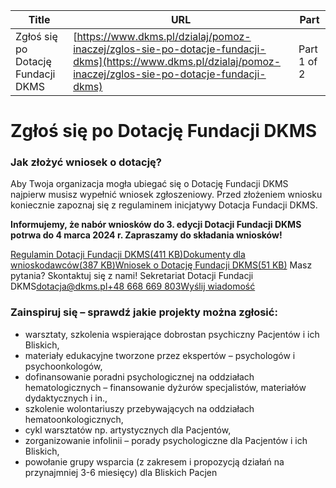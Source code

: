 | **Title**       | **URL**           | **Part**              |
|-----------------|-------------------|-----------------------|
| Zgłoś się po Dotację Fundacji DKMS         | [https://www.dkms.pl/dzialaj/pomoz-inaczej/zglos-sie-po-dotacje-fundacji-dkms](https://www.dkms.pl/dzialaj/pomoz-inaczej/zglos-sie-po-dotacje-fundacji-dkms)    | Part 1 of 2          |

# Zgłoś się po Dotację Fundacji DKMS

### Jak złożyć wniosek o dotację?


Aby Twoja organizacja mogła ubiegać się o Dotację Fundacji DKMS najpierw musisz wypełnić wniosek zgłoszeniowy. Przed złożeniem wniosku koniecznie zapoznaj się z regulaminem inicjatywy Dotacja Fundacji DKMS.


**Informujemy, że nabór wniosków do 3\. edycji Dotacji Fundacji DKMS potrwa do 4 marca 2024 r. Zapraszamy do składania wniosków!**


[Regulamin Dotacji Fundacji DKMS(411 KB)](https://assets-eu-01.kc-usercontent.com:443/bed48093-082e-0109-4b5f-7bdadab5eedd/84232694-4166-409c-b6be-16f2f4c0f02f/Dotacja%20Fundacji%20DKMS%20-%20REGULAMIN.pdf)[Dokumenty dla wnioskodawców(387 KB)](https://assets-eu-01.kc-usercontent.com:443/bed48093-082e-0109-4b5f-7bdadab5eedd/d27c9ad7-0d65-462a-a507-5db11e812972/Dokumenty%20dla%20wnioskodawc%C3%B3w.zip)[Wniosek o Dotację Fundacji DKMS(51 KB)](https://assets-eu-01.kc-usercontent.com:443/bed48093-082e-0109-4b5f-7bdadab5eedd/a24d536a-042e-40a6-af39-5509f7008ba9/Dotacja%20Fundacji%20DKMS_Wniosek_o%20Dotacje_ZAL%20nr%202.docx)
Masz pytania? Skontaktuj się z nami! Sekretariat Dotacji Fundacji DKMS[dotacja@dkms.pl](mailto:dotacja@dkms.pl " Sekretariat Dotacji Fundacji DKMS")[\+48 668 669 803](tel:+48%20668%20669%20803 " Sekretariat Dotacji Fundacji DKMS")[Wyślij wiadomość](mailto:dotacja@dkms.pl)
### Zainspiruj się – sprawdź jakie projekty można zgłosić:


* warsztaty, szkolenia wspierające dobrostan psychiczny Pacjentów i ich Bliskich,
* materiały edukacyjne tworzone przez ekspertów – psychologów i psychoonkologów,
* dofinansowanie poradni psychologicznej na oddziałach hematologicznych – finansowanie dyżurów specjalistów, materiałów dydaktycznych i in.,
* szkolenie wolontariuszy przebywających na oddziałach hematoonkologicznych,
* cykl warsztatów np. artystycznych dla Pacjentów,
* zorganizowanie infolinii – porady psychologiczne dla Pacjentów i ich Bliskich,
* powołanie grupy wsparcia (z zakresem i propozycją działań na przynajmniej 3\-6 miesięcy) dla Bliskich Pacjen